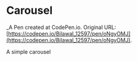 # Carousel
 _A Pen created at CodePen.io. Original URL: [https://codepen.io/Bilawal_12597/pen/oNgyOMJ](https://codepen.io/Bilawal_12597/pen/oNgyOMJ).

 A simple carousel